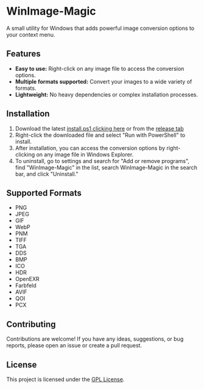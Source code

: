# WinImage-Magic

A small utility for Windows that adds powerful image conversion options to your context menu.

## Features

-   **Easy to use:** Right-click on any image file to access the conversion options.
-   **Multiple formats supported:** Convert your images to a wide variety of formats.
-   **Lightweight:** No heavy dependencies or complex installation processes.

## Installation

1. Download the latest [install.ps1 clicking here](https://github.com/Lunna5/winimage-magic/releases/latest/download/install.ps1) or from the [release tab](https://github.com/Lunna5/winimage-magic/releases/)
2. Right-click the downloaded file and select "Run with PowerShell" to install.
3. After installation, you can access the conversion options by right-clicking on any image file in Windows Explorer.
4. To uninstall, go to settings and search for "Add or remove programs", find "WinImage-Magic" in the list, search WinImage-Magic in the search bar, and click "Uninstall."

## Supported Formats

-   PNG
-   JPEG
-   GIF
-   WebP
-   PNM
-   TIFF
-   TGA
-   DDS
-   BMP
-   ICO
-   HDR
-   OpenEXR
-   Farbfeld
-   AVIF
-   QOI
-   PCX

## Contributing

Contributions are welcome! If you have any ideas, suggestions, or bug reports, please open an issue or create a pull request.

## License

This project is licensed under the [GPL License](LICENSE).